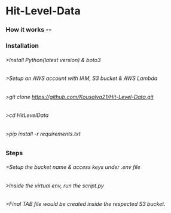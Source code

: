 # Hit-Level-Data
### How it works --

### Installation
###### >Install Python(latest version) & boto3
###### >Setup an AWS account with IAM, S3 bucket & AWS Lambda
###### >git clone https://github.com/Kousalya21/Hit-Level-Data.git
###### >cd HitLevelData
###### >pip install -r requirements.txt

### Steps
###### >Setup the bucket name & access keys under .env file
###### >Inside the virtual env, run the script.py
###### >Final TAB file would be created inside the respected S3 bucket.





